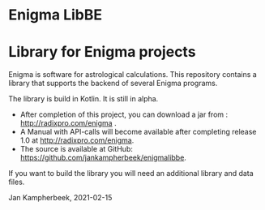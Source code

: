 # Enigma LibBE
# Library for Enigma projects

Enigma is software for astrological calculations. 
This repository contains a library that supports the backend of several Enigma programs.

The library is build in Kotlin.
It is still in alpha.

- After completion of this project, you can download a jar from : http://radixpro.com/enigma .
- A Manual with API-calls will become available after completing release 1.0 at  http://radixpro.com/enigma.
- The source is available at GitHub:  https://github.com/jankampherbeek/enigmalibbe.

If you want to build the library you will need an additional library and data files.



Jan Kampherbeek, 2021-02-15